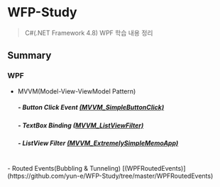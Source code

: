 # WFP-Study
> C#(.NET Framework 4.8) WPF 학습 내용 정리

## Summary

### WPF
 - MVVM(Model-View-ViewModel Pattern)
    ##### - Button Click Event [(MVVM_SimpleButtonClick)](https://github.com/yun-e/WFP-Study/tree/master/MVVM/MVVM_SimpleButtonClick)
    ##### - TextBox Binding [(MVVM_ListViewFilter)](https://github.com/yun-e/WFP-Study/tree/master/MVVM/MVVM_ExtremelySimpleMemoApp)
    ##### - ListView Filter [(MVVM_ExtremelySimpleMemoApp)](https://github.com/yun-e/WFP-Study/tree/master/MVVM/MVVM_ListViewFilter)
<br>
 - Routed Events(Bubbling & Tunneling) [(WPFRoutedEvents)](https://github.com/yun-e/WFP-Study/tree/master/WPFRoutedEvents)